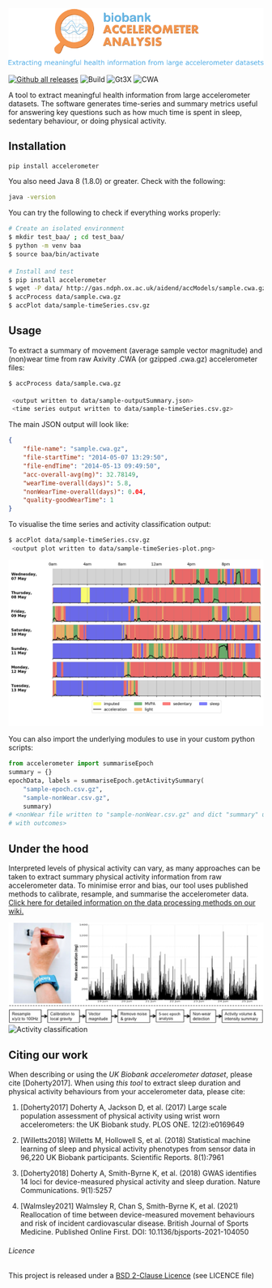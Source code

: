 ![Accelerometer data processing overview](docs/source/accelerometerLogo.png)

[![Github all releases](https://img.shields.io/github/release/activityMonitoring/biobankAccelerometerAnalysis.svg)](https://github.com/activityMonitoring/biobankAccelerometerAnalysis/releases/)
![Build](https://github.com/activityMonitoring/biobankAccelerometerAnalysis/workflows/build/badge.svg)
![Gt3X](https://github.com/activityMonitoring/biobankAccelerometerAnalysis/workflows/gt3x/badge.svg)
![CWA](https://github.com/activityMonitoring/biobankAccelerometerAnalysis/workflows/cwa_regression/badge.svg)

A tool to extract meaningful health information from large accelerometer datasets. The software generates time-series and summary metrics useful for answering key questions such as how much time is spent in sleep, sedentary behaviour, or doing physical activity.

## Installation

```bash
pip install accelerometer
```

You also need Java 8 (1.8.0) or greater. Check with the following:

```bash
java -version
```

You can try the following to check if everything works properly:
```bash
# Create an isolated environment
$ mkdir test_baa/ ; cd test_baa/
$ python -m venv baa
$ source baa/bin/activate

# Install and test
$ pip install accelerometer
$ wget -P data/ http://gas.ndph.ox.ac.uk/aidend/accModels/sample.cwa.gz  # download a sample file
$ accProcess data/sample.cwa.gz
$ accPlot data/sample-timeSeries.csv.gz
```


## Usage
To extract a summary of movement (average sample vector magnitude) and
(non)wear time from raw Axivity .CWA (or gzipped .cwa.gz) accelerometer files:

```bash
$ accProcess data/sample.cwa.gz

 <output written to data/sample-outputSummary.json>
 <time series output written to data/sample-timeSeries.csv.gz>
```

The main JSON output will look like:
```json
{
    "file-name": "sample.cwa.gz",
    "file-startTime": "2014-05-07 13:29:50",
    "file-endTime": "2014-05-13 09:49:50",
    "acc-overall-avg(mg)": 32.78149,
    "wearTime-overall(days)": 5.8,
    "nonWearTime-overall(days)": 0.04,
    "quality-goodWearTime": 1
}
```

To visualise the time series and activity classification output:
```bash
$ accPlot data/sample-timeSeries.csv.gz
 <output plot written to data/sample-timeSeries-plot.png>
```
![Time series plot](docs/source/samplePlot.png)

You can also import the underlying modules to use in your custom python scripts:
```Python
from accelerometer import summariseEpoch
summary = {}
epochData, labels = summariseEpoch.getActivitySummary(
    "sample-epoch.csv.gz",
    "sample-nonWear.csv.gz",
    summary)
# <nonWear file written to "sample-nonWear.csv.gz" and dict "summary" updated
# with outcomes>
```

## Under the hood
Interpreted levels of physical activity can vary, as many approaches can be
taken to extract summary physical activity information from raw accelerometer
data. To minimise error and bias, our tool uses published methods to calibrate,
resample, and summarise the accelerometer data. [Click here for detailed
information on the
data processing methods on our wiki.](https://biobankaccanalysis.readthedocs.io/en/latest/methods.html)

![Accelerometer data processing overview](docs/source/accMethodsOverview.png)
![Activity classification](docs/source/accClassification.png)



## Citing our work
When describing or using the *UK Biobank accelerometer dataset*, please cite [Doherty2017].
When using *this tool* to extract sleep duration and physical activity behaviours from your accelerometer data, please cite:


1. [Doherty2017] Doherty A, Jackson D, et al. (2017)
Large scale population assessment of physical activity using wrist worn
accelerometers: the UK Biobank study. PLOS ONE. 12(2):e0169649

1. [Willetts2018] Willetts M, Hollowell S, et al. (2018)
Statistical machine learning of sleep and physical activity phenotypes from
sensor data in 96,220 UK Biobank participants. Scientific Reports. 8(1):7961

1. [Doherty2018] Doherty A, Smith-Byrne K, et al. (2018)
GWAS identifies 14 loci for device-measured physical activity and sleep
duration. Nature Communications. 9(1):5257

1. [Walmsley2021] Walmsley R, Chan S, Smith-Byrne K, et al. (2021)
Reallocation of time between device-measured movement behaviours and risk
of incident cardiovascular disease. British Journal of Sports Medicine.
Published Online First. DOI: 10.1136/bjsports-2021-104050

###### Licence
This project is released under a [BSD 2-Clause Licence](http://opensource.org/licenses/BSD-2-Clause) (see LICENCE file)
